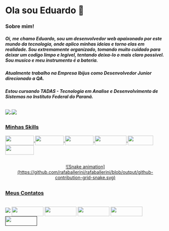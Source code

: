 # Ola sou Eduardo 👋


### Sobre mim!
##### Oi, me chamo Eduardo, sou um desenvolvedor web apaixonado por este mundo da tecnologia, onde aplico minhas ideias e torno elas em realidade. Sou extremamente organizado, tomando muito cuidado para deixar um codigo limpo e legivel, tentando deixa-lo o mais claro possível. Sou musico e meu instrumento é a bateria.
##### Atualmente trabalho na Empresa Ibijus como Desenvolvedor Junior direcionado a QA.
##### Estou cursando TADAS - Tecnologia em Analise e Desenvolvimento de Sistemas no Instituto Federal do Paraná.
##
<div>
  <a href="https://beacons.ai/EduardoRezes">
    <img align="center" height="130ms" src="https://github-readme-stats.vercel.app/api?username=EduardoRezes&count_private=true&hide=stars,contribs&show_icons=true&theme=dark"/>
    <img align="center" height="130ms" src="https://github-readme-stats.vercel.app/api/top-langs/?username=EduardoRezes&layout=compact&theme=dark)](https://github.com/EduardoRezes/github-readme-stats"/>
</div>

<!-- ![Anurag's GitHub stats](https://starchart.cc/EduardoRezes/{repo}.svg) -->
<!-- [![Readme Card](https://github-readme-stats.vercel.app/api/pin/?username=EduardoRezes&repo=github-readme-stats)](https://github.com/anuraghazra/github-readme-stats) -->

##
### Minhas Skills
<div>
   <img align="center" height="30" width="90" src="https://img.shields.io/badge/Python-14354C?style=for-the-badge&logo=python&logoColor=white">
   <img align="center" height="30" width="90" src="https://img.shields.io/badge/HTML5-E34F26?style=for-the-badge&logo=html5&logoColor=white">
   <img align="center" height="30" width="90" src="https://img.shields.io/badge/CSS3-1572B6?style=for-the-badge&logo=css3&logoColor=white">
   <img align="center" height="30" width="100" src="https://img.shields.io/badge/JavaScript-323330?style=for-the-badge&logo=javascript&logoColor=F7DF1E">
   <img align="center" height="30" width="80" src="https://img.shields.io/badge/PHP-777BB4?style=for-the-badge&logo=php&logoColor=white">
   <img align="center" height="30" width="90" src="https://img.shields.io/badge/Python-3776AB?style=for-the-badge&logo=python&logoColor=white">
</div>
  
##
<div align="center">
  ![Snake animation](https://github.com/rafaballerini/rafaballerini/blob/output/github-contribution-grid-snake.svg)
</div>
  
##
  
### Meus Contatos
<div style="display: inline_block"><br>
  <a href = "mailto:contatoeduardorezes@gmail.com"><img src="https://img.shields.io/badge/-Gmail-%23333?style=for-the-badge&logo=gmail&logoColor=white" target="_blank"></a>
  <img align="center" height="30" width="100" src="https://img.shields.io/badge/WhatsApp-25D366?style=for-the-badge&logo=whatsapp&logoColor=white">
  <a href="https://t.me/EduardoRezes" target="_blank"><img align="center" height="30" width="100" src="https://img.shields.io/badge/Telegram-2CA5E0?style=for-the-badge&logo=telegram&logoColor=white"></a>
  <a href="https://www.linkedin.com/in/eduardo-rezes-a11619125/" target="_blank"><img align="center" height="30" width="100" src="https://img.shields.io/badge/LinkedIn-0077B5?style=for-the-badge&logo=linkedin&logoColor=white"></a>
  <a href="https://www.messenger.com/t/EduardoRezes" target="_blank"><img align="center" height="30" width="100" src="https://img.shields.io/badge/Messenger-00B2FF?style=for-the-badge&logo=messenger&logoColor=white"></a>
  <a href="" target="_blank"><img align="center" height="30" width="100" src="https://img.shields.io/badge/Discord-7289DA?style=for-the-badge&logo=discord&logoColor=white"></a>
</div>
